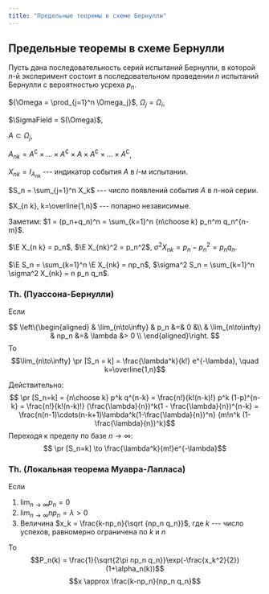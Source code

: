 ```yaml
---
title: "Предельные теоремы в схеме Бернулли"
---
```

## Предельные теоремы в схеме Бернулли ##


Пусть дана последовательность серий испытаний Бернулли,
в которой $n$-й эксперимент состоит в последовательном проведении $n$ испытаний Бернулли
с вероятностью усреха $p_n$.

${\Omega = \prod_{j=1}^n \Omega_j}$, $\Omega_j = \Omega_i$,

$\SigmaField = S(\Omega)$,

$A \subset \Omega_j$,

$A_{n k} = A^\complement \times\ldots\times A^\complement \times A\times A^\complement \times\ldots\times A^\complement$,

$X_{n k} = I_{A_{nk}}$ --- индикатор события $A$ в $i$-м испытании.

$S_n = \sum_{j=1}^n X_k$ --- число появлений события $A$ в $n$-ной серии.

$X_{n k}, k=\overline{1,n}$ --- попарно независимые.

Заметим: $1 = (p_n+q_n)^n = \sum_{k=1}^n {n\choose k} p_n^m q_n^{n-m}$.

$\E X_{n k} = p_n$, $\E X_{nk}^2 = p_n^2$, $\sigma^2 X_{nk} = p_n - p_n^2 = p_n q_n$.

$\E S_n = \sum_{k=1}^n \E X_{nk} = np_n$, $\sigma^2 S_n = \sum_{k=1}^n \sigma^2 X_{nk} = n p_n q_n$.


### Th. (Пуассона-Бернулли) ###
Если

$$
\left\{\begin{aligned}
 & \lim_{n\to\infty} & p_n  &=& 0 &\\
 & \lim_{n\to\infty} & np_n &=& \lambda &> 0 \\
\end{aligned}\right.
$$
То $$\lim_{n\to\infty} \pr [S_n = k] = \frac{\lambda^k}{k!} e^{-\lambda}, \quad k=\overline{1,n}$$

Действительно:
$$ \pr [S_n=k] = {n\choose k} p^k q^{n-k} = \frac{n!}{k!(n-k)!} p^k (1-p)^{n-k} =
                 \frac{n!}{k!(n-k)!} (\frac{\lambda}{n})^k(1 - \frac{\lambda}{n})^{n-k} = 
                 \frac{n(n-1)\cdots(n-k+1)\lambda^k(1-\frac{\lambda}{n})^n} {m!n^k (1-\frac{\lambda}{n})^k}$$
Переходя к пределу по базе $n\to\infty$:
$$ \pr [S_n=k] \to \frac{\lambda^k}{m!}e^{-\lambda}$$

### Th. (Локальная теорема Муавра-Лапласа) ###

Если

1. $\lim_{n\to\infty} p_n = 0$
2. $\lim_{n\to\infty} np_n = \lambda > 0$
3. Величина $x_k = \frac{k-np_n}{\sqrt {np_n q_n}}$, где $k$ --- число успехов,
   равномерно ограничена по $k$ и $n$

То $$P_n(k) = \frac{1}{\sqrt{2\pi np_n q_n}}\exp(-\frac{x_k^2}{2})(1+\alpha_n(k))$$
$$x \approx \frac{k-np_n}{np_n q_n}$$
